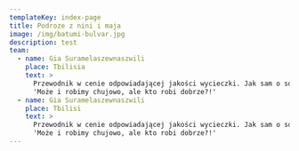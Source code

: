 ```yaml
---
templateKey: index-page
title: Podroze z nini i maja
image: /img/batumi-bulvar.jpg
description: test
team:
  - name: Gia Suramelaszewnaszwili
    place: Tbilisia
    text: >
      Przewodnik w cenie odpowiadającej jakości wycieczki. Jak sam o sobie mówi
      'Może i robimy chujowo, ale kto robi dobrze?!'
  - name: Gia Suramelaszewnaszwili
    place: Tbilisi
    text: >
      Przewodnik w cenie odpowiadającej jakości wycieczki. Jak sam o sobie mówi
      'Może i robimy chujowo, ale kto robi dobrze?!'
---
```


